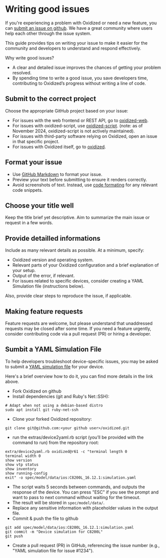 # Writing good issues
If you're experiencing a problem with Oxidized or need a new feature, you can
[submit an issue on github](https://github.com/ytti/oxidized/issues). We have
a great community where users help each other through the issue system.

This guide provides tips on writing your issue to make it easier for the
community and developers to understand and respond effectively.

Why write good issues?
- A clear and detailed issue improves the chances of getting your problem resolved.
- By spending time to write a good issue, you save developers time, contributing
  to Oxidized’s progress without writing a line of code.

## Submit to the correct project
Choose the appropriate GitHub project based on your issue:

- For issues with the web frontend or REST API, go to
  [oxidized-web](https://github.com/ytti/oxidized-web/).
- For issues with oxidized-script, use
  [oxidized-script](https://github.com/ytti/oxidized-script). (note: as of
  November 2024, oxidized-script is not actively maintained).
- For issues with third-party software relying on Oxidized, open an issue in
  that specific project.
- For issues with Oxidized itself, go to
  [oxidized](https://github.com/ytti/oxidized).

## Format your issue
- Use [GitHub Markdown](https://docs.github.com/en/get-started/writing-on-github/getting-started-with-writing-and-formatting-on-github/basic-writing-and-formatting-syntax) to format your issue.
- Preview your text before submitting to ensure it renders correctly.
- Avoid screenshots of text. Instead, use [code formating](https://docs.github.com/en/get-started/writing-on-github/getting-started-with-writing-and-formatting-on-github/basic-writing-and-formatting-syntax#quoting-code) for any relevant code snippets.

## Choose your title well
Keep the title brief yet descriptive. Aim to summarize the main issue or request in a few words.

## Provide detailled informations
Include as many relevant details as possible. At a minimum, specify:

- Oxidized version and operating system.
- Relevant parts of your Oxidized configuration and a brief explanation of your setup.
- Output of the error, if relevant.
- For issues related to specific devices, consider creating a YAML Simulation file (instructions below).

Also, provide clear steps to reproduce the issue, if applicable.

## Making feature requests
Feature requests are welcome, but please understand that unaddressed requests
may be closed after some time. If you need a feature urgently, consider
contributing code via a pull request (PR) or hiring a developer.

## Sumbit a YAML Simulation File
To help developers troubleshoot device-specific issues, you may be asked to submit a
[YAML simulation file](/docs/DeviceSimulation.md#creating-a-yaml-file-with-device2yamlrb) for your device.

Here's a brief overview how to do it, you can find more details in the link
above.
- Fork Oxidized on github
- Install dependencies (git and Ruby's Net::SSH):
```
# Adapt when not using a debian-based distro
sudo apt install git ruby-net-ssh
```
- Clone your forked Oxidized repository:
```
git clone git@github.com:<your github user>/oxidized.git
```
- run the extras/device2yaml.rb script (you’ll be provided with the command to
run) from the repository root:

```
extra/device2yaml.rb oxidized@r61 -c "terminal length 0
terminal width 0
show version
show vtp status
show inventory
show running-config
exit" -o spec/model/data/ios:C8200L_16.12.1:simulation.yaml
```

- The script waits 5 seconds between commands, and outputs the response of the
  device. You can press "ESC" if you see the prompt and want to pass to next
  command without waiting for the timeout.
- The result will be stored in `spec/model/data/`.
- Replace any sensitive information with placeholder values in the output file.
- Commit & push the file to github
```
git add spec/model/data/ios:C8200L_16.12.1:simulation.yaml
git commit -m "Device simulation for C8200L"
git push
```
- Create a pull request (PR) in GitHub, referencing the issue number (e.g.,
  "YAML simulation file for issue #1234").






